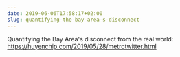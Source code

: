 ```yaml
---
date: 2019-06-06T17:58:17+02:00
slug: quantifying-the-bay-area-s-disconnect
---
```

Quantifying the Bay Area's disconnect from the real world: https://huyenchip.com/2019/05/28/metrotwitter.html

